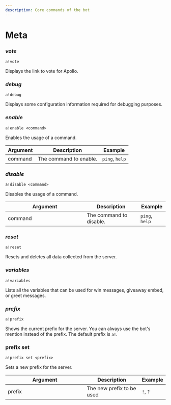```yaml
---
description: Core commands of the bot
---
```


# Meta

### _**vote**_

`a!vote`

Displays the link to vote for Apollo.

### _**debug**_

`a!debug`

Displays some configuration information required for debugging purposes.

### _**enable**_

`a!enable <command>`

Enables the usage of a command.

| Argument | Description            | Example        |
| -------- | ---------------------- | -------------- |
| command  | The command to enable. | `ping`, `help` |

### _disable_

`a!disable <command>`

Disables the usage of a command.

<table><thead><tr><th width="232">Argument</th><th>Description</th><th>Example</th></tr></thead><tbody><tr><td>command</td><td>The command to disable.</td><td><code>ping</code>, <code>help</code></td></tr></tbody></table>

### _**reset**_

`a!reset`

Resets and deletes all data collected from the server.

### _**variables**_

`a!variables`

Lists all the variables that can be used for win messages, giveaway embed, or greet messages.

### _prefix_

`a!prefix`

Shows the current prefix for the server. You can always use the bot's mention instead of the prefix. The default prefix is `a!`.

### prefix set

`a!prefix set <prefix>`

Sets a new prefix for the server.&#x20;

<table><thead><tr><th width="232">Argument</th><th>Description</th><th>Example</th></tr></thead><tbody><tr><td>prefix</td><td>The new prefix to be used</td><td><code>!</code>, <code>?</code></td></tr></tbody></table>



